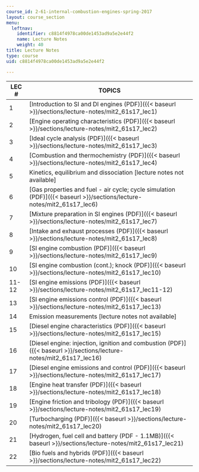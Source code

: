 ```yaml
---
course_id: 2-61-internal-combustion-engines-spring-2017
layout: course_section
menu:
  leftnav:
    identifier: c8814f4978ca00de1453ad9a5e2e44f2
    name: Lecture Notes
    weight: 40
title: Lecture Notes
type: course
uid: c8814f4978ca00de1453ad9a5e2e44f2

---
```


| LEC # | TOPICS |
| --- | --- |
| 1 | [Introduction to SI and DI engines (PDF)]({{< baseurl >}}/sections/lecture-notes/mit2_61s17_lec1) |
| 2 | [Engine operating characteristics (PDF)]({{< baseurl >}}/sections/lecture-notes/mit2_61s17_lec2) |
| 3 | [Ideal cycle analysis (PDF)]({{< baseurl >}}/sections/lecture-notes/mit2_61s17_lec3) |
| 4 | [Combustion and thermochemistry (PDF)]({{< baseurl >}}/sections/lecture-notes/mit2_61s17_lec4) |
| 5 | Kinetics, equilibrium and dissociation \[lecture notes not available\] |
| 6 | [Gas properties and fuel - air cycle; cycle simulation (PDF)]({{< baseurl >}}/sections/lecture-notes/mit2_61s17_lec6) |
| 7 | [Mixture preparation in SI engines (PDF)]({{< baseurl >}}/sections/lecture-notes/mit2_61s17_lec7) |
| 8 | [Intake and exhaust processes (PDF)]({{< baseurl >}}/sections/lecture-notes/mit2_61s17_lec8) |
| 9 | [SI engine combustion (PDF)]({{< baseurl >}}/sections/lecture-notes/mit2_61s17_lec9) |
| 10 | [SI engine combustion (cont.); knock (PDF)]({{< baseurl >}}/sections/lecture-notes/mit2_61s17_lec10) |
| 11-12 | [SI engine emissions (PDF)]({{< baseurl >}}/sections/lecture-notes/mit2_61s17_lec11-12) |
| 13 | [SI engine emissions control (PDF)]({{< baseurl >}}/sections/lecture-notes/mit2_61s17_lec13) |
| 14 | Emission measurements \[lecture notes not available\] |
| 15 | [Diesel engine characteristics (PDF)]({{< baseurl >}}/sections/lecture-notes/mit2_61s17_lec15) |
| 16 | [Diesel engine: injection, ignition and combustion (PDF)]({{< baseurl >}}/sections/lecture-notes/mit2_61s17_lec16) |
| 17 | [Diesel engine emissions and control (PDF)]({{< baseurl >}}/sections/lecture-notes/mit2_61s17_lec17) |
| 18 | [Engine heat transfer (PDF)]({{< baseurl >}}/sections/lecture-notes/mit2_61s17_lec18) |
| 19 | [Engine friction and tribology (PDF)]({{< baseurl >}}/sections/lecture-notes/mit2_61s17_lec19) |
| 20 | [Turbocharging (PDF)]({{< baseurl >}}/sections/lecture-notes/mit2_61s17_lec20) |
| 21 | [Hydrogen, fuel cell and battery (PDF - 1.1MB)]({{< baseurl >}}/sections/lecture-notes/mit2_61s17_lec21) |
| 22 | [Bio fuels and hybrids (PDF)]({{< baseurl >}}/sections/lecture-notes/mit2_61s17_lec22)